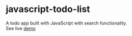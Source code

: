 # javascript-todo-list
A todo app built with JavaScript with search functionality.<br>
See live <a href="https://emuobopleasure.github.io/javascript-todo-list/">demo</a>
